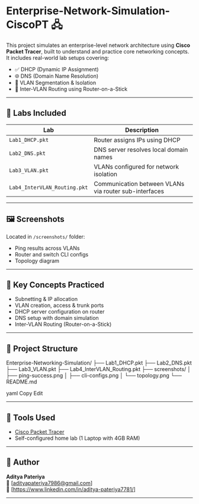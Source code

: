 # Enterprise-Network-Simulation-CiscoPT 🖧

This project simulates an enterprise-level network architecture using **Cisco Packet Tracer**, built to understand and practice core networking concepts. It includes real-world lab setups covering:

- ✅ DHCP (Dynamic IP Assignment)
- 🌐 DNS (Domain Name Resolution)
- 🔄 VLAN Segmentation & Isolation
- 📡 Inter-VLAN Routing using Router-on-a-Stick

---

## 🔧 Labs Included

| Lab | Description |
|-----|-------------|
| `Lab1_DHCP.pkt` | Router assigns IPs using DHCP |
| `Lab2_DNS.pkt`  | DNS server resolves local domain names |
| `Lab3_VLAN.pkt` | VLANs configured for network isolation |
| `Lab4_InterVLAN_Routing.pkt` | Communication between VLANs via router sub-interfaces |

---

## 🖼️ Screenshots

Located in `/screenshots/` folder:
- Ping results across VLANs
- Router and switch CLI configs
- Topology diagram

---

## 🎯 Key Concepts Practiced

- Subnetting & IP allocation
- VLAN creation, access & trunk ports
- DHCP server configuration on router
- DNS setup with domain simulation
- Inter-VLAN Routing (Router-on-a-Stick)

---

## 📁 Project Structure

Enterprise-Networking-Simulation/
├── Lab1_DHCP.pkt
├── Lab2_DNS.pkt
├── Lab3_VLAN.pkt
├── Lab4_InterVLAN_Routing.pkt
├── screenshots/
│ ├── ping-success.png
│ ├── cli-configs.png
│ └── topology.png
└── README.md

yaml
Copy
Edit

---

## 🚀 Tools Used
- [Cisco Packet Tracer](https://www.netacad.com/courses/packet-tracer)
- Self-configured home lab (1 Laptop with 4GB RAM)

---

## 🙌 Author
**Aditya Pateriya**  
📧 [adityapateriya7986@gmail.com]  
🔗 [https://www.linkedin.com/in/aditya-pateriya7781/]

---

